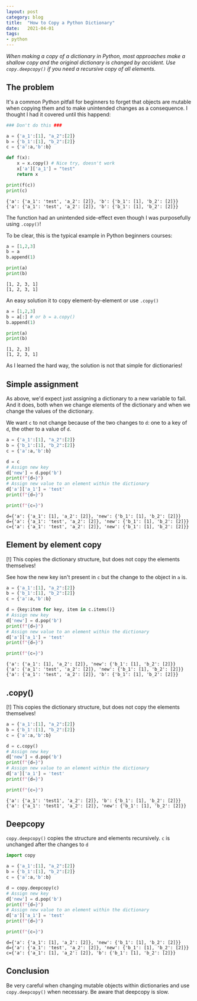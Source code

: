 ```yaml
---
layout: post
category: blog
title:  "How to Copy a Python Dictionary"
date:   2021-04-01
tags:
- python
---
```


*When making a copy of a dictionary in Python, most approaches make a shallow copy and the original dictionary is changed by accident. Use `copy.deepcopy()` if you need a recursive copy of all elements.*

## The problem

It's a common Python pitfall for beginners to forget that objects are mutable when copying them and to make unintended changes as a consequence. I thought I had it covered until this happend:


```python
### Don't do this ###

a = {'a_1':[1], "a_2":[2]}
b = {'b_1':[1], "b_2":[2]}
c = {'a':a,'b':b}

def f(x):
    x = x.copy() # Nice try, doesn't work
    x['a']['a_1'] = "test"
    return x

print(f(c))
print(c)
```

    {'a': {'a_1': 'test', 'a_2': [2]}, 'b': {'b_1': [1], 'b_2': [2]}}
    {'a': {'a_1': 'test', 'a_2': [2]}, 'b': {'b_1': [1], 'b_2': [2]}}


The function had an unintended side-effect even though I was purposefully using `.copy()`! 

To be clear, this is the typical example in Python beginners courses:


```python
a = [1,2,3]
b = a
b.append(1)

print(a)
print(b)
```

    [1, 2, 3, 1]
    [1, 2, 3, 1]


An easy solution it to copy element-by-element or use `.copy()`


```python
a = [1,2,3]
b = a[:] # or b = a.copy()
b.append(1)

print(a)
print(b)
```

    [1, 2, 3]
    [1, 2, 3, 1]


As I learned the hard way, the solution is not that simple for dictionaries!

## Simple assignment

As above, we'd expect just assigning a dictionary to a new variable to fail. And it does, both when we change elements of the dictionary and when we change the values of the dictionary.

We want `c` to not change because of the two changes to `d`: one to a key of `d`, the other to a value of `d`.


```python
a = {'a_1':[1], "a_2":[2]}
b = {'b_1':[1], "b_2":[2]}
c = {'a':a,'b':b}

d = c
# Assign new key
d['new'] = d.pop('b')
print(f"{d=}")
# Assign new value to an element within the dictionary
d['a']['a_1'] = 'test'
print(f"{d=}")

print(f"{c=}")
```

    d={'a': {'a_1': [1], 'a_2': [2]}, 'new': {'b_1': [1], 'b_2': [2]}}
    d={'a': {'a_1': 'test', 'a_2': [2]}, 'new': {'b_1': [1], 'b_2': [2]}}
    c={'a': {'a_1': 'test', 'a_2': [2]}, 'new': {'b_1': [1], 'b_2': [2]}}


## Element by element copy

[!] This copies the dictionary structure, but does not copy the elements themselves!

See how the new key isn't present in `c` but the change to the object in `a` is.


```python
a = {'a_1':[1], "a_2":[2]}
b = {'b_1':[1], "b_2":[2]}
c = {'a':a,'b':b}

d = {key:item for key, item in c.items()}
# Assign new key
d['new'] = d.pop('b')
print(f"{d=}")
# Assign new value to an element within the dictionary
d['a']['a_1'] = 'test'
print(f"{d=}")

print(f"{c=}")
```

    {'a': {'a_1': [1], 'a_2': [2]}, 'new': {'b_1': [1], 'b_2': [2]}}
    {'a': {'a_1': 'test', 'a_2': [2]}, 'new': {'b_1': [1], 'b_2': [2]}}
    {'a': {'a_1': 'test', 'a_2': [2]}, 'b': {'b_1': [1], 'b_2': [2]}}


## .copy()
[!] This copies the dictionary structure, but does not copy the elements themselves!


```python
a = {'a_1':[1], "a_2":[2]}
b = {'b_1':[1], "b_2":[2]}
c = {'a':a,'b':b}

d = c.copy()
# Assign new key
d['new'] = d.pop('b')
print(f"{d=}")
# Assign new value to an element within the dictionary
d['a']['a_1'] = 'test'
print(f"{d=}")

print(f"{c=}")
```

    {'a': {'a_1': 'test1', 'a_2': [2]}, 'b': {'b_1': [1], 'b_2': [2]}}
    {'a': {'a_1': 'test1', 'a_2': [2]}, 'new': {'b_1': [1], 'b_2': [2]}}


## Deepcopy

`copy.deepcopy()` copies the structure and elements recursively. `c` is unchanged after the changes to `d`


```python
import copy
```


```python
a = {'a_1':[1], "a_2":[2]}
b = {'b_1':[1], "b_2":[2]}
c = {'a':a,'b':b}

d = copy.deepcopy(c)
# Assign new key
d['new'] = d.pop('b')
print(f"{d=}")
# Assign new value to an element within the dictionary
d['a']['a_1'] = 'test'
print(f"{d=}")

print(f"{c=}")
```

    d={'a': {'a_1': [1], 'a_2': [2]}, 'new': {'b_1': [1], 'b_2': [2]}}
    d={'a': {'a_1': 'test', 'a_2': [2]}, 'new': {'b_1': [1], 'b_2': [2]}}
    c={'a': {'a_1': [1], 'a_2': [2]}, 'b': {'b_1': [1], 'b_2': [2]}}


## Conclusion

Be very careful when changing mutable objects within dictionaries and use `copy.deepcopy()` when necessary. Be aware that deepcopy is slow.
